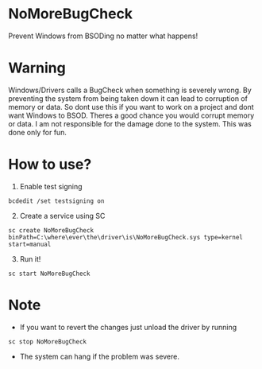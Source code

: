 ﻿# NoMoreBugCheck

Prevent Windows from BSODing no matter what happens!

# Warning

Windows/Drivers calls a BugCheck when something is severely wrong.
By preventing the system from being taken down it can lead to corruption of memory or data.
So dont use this if you want to work on a project and dont want Windows to BSOD.
Theres a good chance you would corrupt memory or data.
I am not responsible for the damage done to the system.
This was done only for fun.

# How to use?

1. Enable test signing

```
bcdedit /set testsigning on
```

2. Create a service using SC

```
sc create NoMoreBugCheck binPath=C:\where\ever\the\driver\is\NoMoreBugCheck.sys type=kernel start=manual
```

3. Run it!

```
sc start NoMoreBugCheck
```

# Note

- If you want to revert the changes just unload the driver by running

```
sc stop NoMoreBugCheck
```

- The system can hang if the problem was severe.